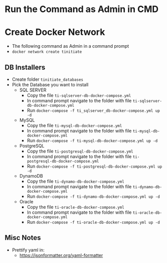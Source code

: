 # Run the Command as Admin in CMD

# Create Docker Network
* The following command as Admin in a command prompt
* `docker network create tinitiate`
  
## DB Installers
* Create folder `tinitiate_databases`
* Pick the Database you want to install
  * SQL SERVER
    * Copy the file `ti-sqlserver-db-docker-compose.yml`
    * In command prompt navigate to the folder with file `ti-sqlserver-db-docker-compose.yml`
    * Run `docker-compose -f ti_sqlserver_db-docker-compose.yml up -d`
  * MySQL
    * Copy the file `ti-mysql-db-docker-compose.yml`
    * In command prompt navigate to the folder with file `ti-mysql-db-docker-compose.yml`
    * Run `docker-compose -f ti-mysql-db-docker-compose.yml up -d`
  * PostgreSQL
    * Copy the file `ti-postgresql-db-docker-compose.yml`
    * In command prompt navigate to the folder with file `ti-postgresql-db-docker-compose.yml`
    * Run `docker-compose -f ti-postgresql-db-docker-compose.yml up -d`
  * DynamoDB
    * Copy the file `ti-dynamo-db-docker-compose.yml`
    * In command prompt navigate to the folder with file `ti-dynamo-db-docker-compose.yml`
    * Run `docker-compose -f ti-dynamo-db-docker-compose.yml up -d`
  * Oracle
    * Copy the file `ti-oracle-db-docker-compose.yml`
    * In command prompt navigate to the folder with file `ti-oracle-db-docker-compose.yml`
    * Run `docker-compose -f ti-oracle-db-docker-compose.yml up -d`

## Misc Notes
* Prettify yaml in: 
    * https://jsonformatter.org/yaml-formatter